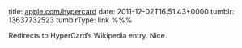 title: [apple.com/hypercard](http://www.apple.com/hypercard/)
date: 2011-12-02T16:51:43+0000
tumblr: 13637732523
tumblrType: link
%%%

Redirects to HyperCard’s Wikipedia entry. Nice.
